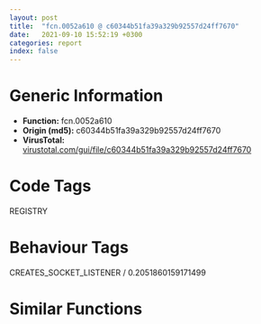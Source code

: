 ```yaml
---
layout: post
title:  "fcn.0052a610 @ c60344b51fa39a329b92557d24ff7670"
date:   2021-09-10 15:52:19 +0300
categories: report
index: false
---
```


# Generic Information
- **Function:** fcn.0052a610
- **Origin (md5):** c60344b51fa39a329b92557d24ff7670
- **VirusTotal:** [virustotal.com/gui/file/c60344b51fa39a329b92557d24ff7670][virustotal_ref]

# Code Tags
<span class="tag" id="REGISTRY">REGISTRY</span>


# Behaviour Tags
<span class="bhv-tag" id="CREATES_SOCKET_LISTENER">CREATES_SOCKET_LISTENER / 0.2051860159171499</span>

# Similar Functions
<script type="text/javascript" src="https://www.gstatic.com/charts/loader.js"></script>
<script type="text/javascript">

    google.charts.load('current', {'packages':['corechart']});
    google.charts.setOnLoadCallback(drawChart);

    function drawChart() {
    var data = new google.visualization.DataTable();
        data.addColumn('number', 'X');
        data.addColumn('number', 'Y');
        data.addColumn({type: 'string', role: 'tooltip', 'p': {'html': true}});
        data.addColumn({'type': 'string', 'role': 'style'});
        
        data.addRows([
    [-16.946908950805664, 39.781158447265625, '<b><a href="/report/fcn.0052a610@c60344b51fa39a329b92557d24ff7670">fcn.0052a610</a><br>@c60344b51fa39a329b92557d24ff7670</b><br>push 0xffffffffffffffff<br>push 0x5a808b<br>mov eax, dword<br>push eax<br>sub esp, 0x21c<br>mov eax, dword[0x5ffcc0]<br>xor eax, esp<br>mov dword[esp+0x218], eax<br>push ebx<br>push ebp<br>push esi<br>push edi<br>mov eax, dword[0x5ffcc0]<br>xor eax, esp<br>push eax<br>lea eax, [esp+0x230]<br>mov dword<br>mov ebp, dword[esp+0x248]<br>mov edi, ecx<br>mov esi, edx<br>xor eax, eax<br>push 0x206<br>push eax<br>lea ecx, [esp+0x2e]<br>mov dword[esp+0x240], 1<br>push ecx<br>mov dword[esp+0x28], 0x104<br>mov word[esp+0x30], ax<br>call fcn.0057a180<br>add esp, 0xc<br>lea edx, [esp+0x20]<br>push edx<br>lea eax, [esp+0x18]<br>push eax<br>push 0<br>push 0xf013f<br>push 0<br>push 0<br>push 0<br>lea ecx, [esp+0x25c]<br>call fcn.00453f10<br>push eax<br>push edi<br>call dword[sym.imp.ADVAPI32.dll_RegCreateKeyExW]<br>mov ebx, dword[sym.imp.ADVAPI32.dll_RegSetValueExW]<br>test eax, eax<br>jne 0x52a6f7<br>mov ecx, esi<br>call fcn.004103f0<br>add eax, eax<br>mov ecx, esi<br>push eax<br>call fcn.00453f10<br>push eax<br>lea ecx, [esp+0x24c]<br>cmp ebp, 1<br>je 0x52a6e6<br>push ebp<br>push 0<br>call fcn.00453f10<br>mov ecx, dword[esp+0x24]<br>push eax<br>push ecx<br>jmp 0x52a6f5<br>push 1<br>push 0<br>call fcn.00453f10<br>mov edx, dword[esp+0x24]<br>push eax<br>push edx<br>call ebx<br>mov eax, dword[esp+0x14]<br>mov ebp, dword[sym.imp.ADVAPI32.dll_RegCloseKey]<br>push eax<br>call ebp<br>lea ecx, [esp+0x14]<br>push ecx<br>push 0xf013f<br>push 0<br>lea ecx, [esp+0x24c]<br>call fcn.00453f10<br>push eax<br>push edi<br>call dword[sym.imp.ADVAPI32.dll_RegOpenKeyExW]<br>test eax, eax<br>jne 0x52a830<br>lea ecx, [esp+0x18]<br>call fcn.00421860<br>lea edx, [esp+0x1c]<br>push edx<br>lea eax, [esp+0x28]<br>push eax<br>push 0<br>mov byte[esp+0x244], 2<br>push 0<br>lea ecx, [esp+0x254]<br>mov dword[esp+0x2c], 0x208<br>call fcn.00453f10<br>mov ecx, dword[esp+0x24]<br>push eax<br>push ecx<br>call dword[sym.imp.ADVAPI32.dll_RegQueryValueExW]<br>mov edi, dword[sym.imp.KERNEL32.dll_GetLastError]<br>test eax, eax<br>jne 0x52a7bf<br>mov ecx, esi<br>call fcn.004103f0<br>add eax, eax<br>push eax<br>mov ecx, esi<br>call fcn.00453f10<br>push eax<br>push 1<br>push 0<br>lea ecx, [esp+0x254]<br>call fcn.00453f10<br>mov edx, dword[esp+0x24]<br>push eax<br>push edx<br>call ebx<br>test eax, eax<br>jne 0x52a7af<br>push esi<br>lea ecx, [esp+0x1c]<br>call fcn.0040f980<br>jmp 0x52a7bf<br>call edi<br>lea eax, [esp+0x24]<br>push eax<br>lea ecx, [esp+0x1c]<br>call fcn.0040f9a0<br>mov ecx, esi<br>call fcn.00453f10<br>push eax<br>lea ecx, [esp+0x1c]<br>call fcn.0040fb00<br>test eax, eax<br>je 0x52a804<br>mov ecx, esi<br>call fcn.004103f0<br>add eax, eax<br>push eax<br>mov ecx, esi<br>call fcn.00453f10<br>push eax<br>push 1<br>push 0<br>lea ecx, [esp+0x254]<br>call fcn.00453f10<br>mov ecx, dword[esp+0x24]<br>push eax<br>push ecx<br>call ebx<br>test eax, eax<br>je 0x52a804<br>call edi<br>mov edx, dword[esp+0x14]<br>push edx<br>call ebp<br>lea ecx, [esp+0x18]<br>call fcn.00410950<br>lea ecx, [esp+0x240]<br>call fcn.00410950<br>lea ecx, [esp+0x244]<br>call fcn.00410950<br>xor eax, eax<br>jmp 0x52a852<br>call dword[sym.imp.KERNEL32.dll_GetLastError]<br>lea ecx, [esp+0x240]<br>mov esi, eax<br>call fcn.00410950<br>lea ecx, [esp+0x244]<br>call fcn.00410950<br>mov eax, esi<br>mov ecx, dword[esp+0x230]<br>mov dword<br>pop ecx<br>pop edi<br>pop esi<br>pop ebp<br>pop ebx<br>mov ecx, dword[esp+0x218]<br>xor ecx, esp<br>call fcn.005713ed<br>add esp, 0x228<br>ret <br><eoc> ', 'point { fill-color: #e0440e; }'],
[82.55882263183594, 193.5802764892578, '<b><a href="/report/fcn.0052a880@c60344b51fa39a329b92557d24ff7670">fcn.0052a880</a><br>@c60344b51fa39a329b92557d24ff7670</b><br>push 0xffffffffffffffff<br>push 0x5a9a82<br>mov eax, dword<br>push eax<br>sub esp, 0x430<br>mov eax, dword[0x5ffcc0]<br>xor eax, esp<br>mov dword[esp+0x42c], eax<br>push ebx<br>push ebp<br>push esi<br>push edi<br>mov eax, dword[0x5ffcc0]<br>xor eax, esp<br>push eax<br>lea eax, [esp+0x444]<br>mov dword<br>mov esi, dword[esp+0x454]<br>lea ecx, [esp+0x45c]<br>mov dword[esp+0x44c], 1<br>call fcn.00410410<br>test al, al<br>je 0x52aa40<br>lea eax, [esp+0x458]<br>push eax<br>lea ecx, [esp+0x24]<br>call fcn.0040f860<br>lea ecx, [esp+0x14]<br>push ecx<br>push 0x2001f<br>push 0<br>lea ecx, [esp+0x2c]<br>mov byte[esp+0x458], 2<br>call fcn.00453f10<br>push eax<br>push esi<br>call dword[sym.imp.ADVAPI32.dll_RegOpenKeyExW]<br>test eax, eax<br>jne 0x52aa18<br>push 0x1fe<br>push eax<br>lea edx, [esp+0x38]<br>push edx<br>call fcn.0057a180<br>mov edx, dword[esp+0x20]<br>mov edi, dword[sym.imp.ADVAPI32.dll_RegEnumKeyExW]<br>add esp, 0xc<br>push 0<br>push 0<br>push 0<br>push 0<br>lea eax, [esp+0x28]<br>push eax<br>lea ecx, [esp+0x44]<br>push ecx<br>push 0<br>push edx<br>mov dword[esp+0x38], 0xff<br>call edi<br>test eax, eax<br>jne 0x52aa18<br>mov bl, 6<br>lea eax, [esp+0x30]<br>push eax<br>lea ecx, [esp+0x20]<br>call fcn.0040f880<br>push ecx<br>mov byte[esp+0x450], 3<br>mov ecx, esp<br>mov dword[esp+0x30], esp<br>push 0x5dcd7c<br>call fcn.0040f880<br>push 0x5de088<br>lea ecx, [esp+0x460]<br>push ecx<br>lea edx, [esp+0x30]<br>push edx<br>mov byte[esp+0x45c], 4<br>call fcn.00410080<br>add esp, 8<br>mov ecx, esp<br>mov dword[esp+0x30], esp<br>lea edx, [esp+0x24]<br>push edx<br>push eax<br>push ecx<br>mov byte[esp+0x460], 5<br>call fcn.0041a530<br>add esp, 0xc<br>push esi<br>mov byte[esp+0x458], bl<br>call fcn.0052a880<br>add esp, 0xc<br>lea ecx, [esp+0x24]<br>call fcn.00410950<br>lea ecx, [esp+0x1c]<br>mov byte[esp+0x44c], 2<br>call fcn.00410950<br>mov edx, dword[esp+0x14]<br>push 0<br>push 0<br>push 0<br>push 0<br>lea eax, [esp+0x28]<br>push eax<br>lea ecx, [esp+0x44]<br>push ecx<br>push 0<br>push edx<br>call edi<br>test eax, eax<br>je 0x52a965<br>mov eax, dword[esp+0x14]<br>push eax<br>call dword[sym.imp.ADVAPI32.dll_RegCloseKey]<br>lea ecx, [esp+0x458]<br>call fcn.00453f10<br>push eax<br>push esi<br>call dword[sym.imp.ADVAPI32.dll_RegDeleteKeyW]<br>lea ecx, [esp+0x20]<br>jmp 0x52ab59<br>mov ebx, 0x104<br>push ebx<br>lea ecx, [esp+0x34]<br>push 0<br>push ecx<br>mov dword[esp+0x2c], ebx<br>call fcn.0057a180<br>xor edx, edx<br>push 0x206<br>push edx<br>lea eax, [esp+0x24e]<br>push eax<br>mov word[esp+0x250], dx<br>call fcn.0057a180<br>add esp, 0x18<br>lea ecx, [esp+0x1c]<br>call fcn.00421860<br>lea ecx, [esp+0x18]<br>call fcn.00421860<br>lea ecx, [esp+0x458]<br>push ecx<br>lea ecx, [esp+0x1c]<br>mov byte[esp+0x450], 8<br>call fcn.0040f980<br>lea edx, [esp+0x14]<br>push edx<br>lea ecx, [esp+0x1c]<br>xor edi, edi<br>call fcn.00453f10<br>push eax<br>push esi<br>call dword[sym.imp.ADVAPI32.dll_RegOpenKeyW]<br>test eax, eax<br>jne 0x52ab41<br>mov esi, dword[sym.imp.ADVAPI32.dll_RegEnumValueW]<br>mov ebp, dword[sym.imp.ADVAPI32.dll_RegDeleteValueW]<br>lea ecx, [ecx]<br>lea eax, [esp+0x20]<br>push eax<br>lea ecx, [esp+0x23c]<br>push ecx<br>mov ecx, dword[esp+0x1c]<br>push 0<br>push 0<br>lea edx, [esp+0x34]<br>push edx<br>lea eax, [esp+0x44]<br>push eax<br>push edi<br>push ecx<br>mov dword[esp+0x40], ebx<br>mov dword[esp+0x44], ebx<br>call esi<br>test eax, eax<br>jne 0x52ab41<br>lea edx, [esp+0x30]<br>push edx<br>lea ecx, [esp+0x20]<br>call fcn.0040f9a0<br>push 0<br>lea ecx, [esp+0x460]<br>call fcn.00453f10<br>push eax<br>lea ecx, [esp+0x24]<br>call fcn.0040fdb0<br>cmp eax, 0xffffffff<br>je 0x52ab3e<br>mov ecx, dword[esp+0x14]<br>lea eax, [esp+0x30]<br>push eax<br>push ecx<br>call ebp<br>call dword[sym.imp.KERNEL32.dll_GetLastError]<br>jmp 0x52aad0<br>inc edi<br>jmp 0x52aad0<br>mov edx, dword[esp+0x14]<br>push edx<br>call dword[sym.imp.ADVAPI32.dll_RegCloseKey]<br>lea ecx, [esp+0x18]<br>call fcn.00410950<br>lea ecx, [esp+0x1c]<br>call fcn.00410950<br>lea ecx, [esp+0x458]<br>call fcn.00410950<br>lea ecx, [esp+0x45c]<br>call fcn.00410950<br>xor eax, eax<br>mov ecx, dword[esp+0x444]<br>mov dword<br>pop ecx<br>pop edi<br>pop esi<br>pop ebp<br>pop ebx<br>mov ecx, dword[esp+0x42c]<br>xor ecx, esp<br>call fcn.005713ed<br>add esp, 0x43c<br>ret <br><eoc> ', 'null'],
[-100.38623809814453, 202.85711669921875, '<b><a href="/report/fcn.0051a5f0@c60344b51fa39a329b92557d24ff7670">fcn.0051a5f0</a><br>@c60344b51fa39a329b92557d24ff7670</b><br>push 0xffffffffffffffff<br>push 0x5ae7b7<br>mov eax, dword<br>push eax<br>mov eax, 0x1330<br>call fcn.0057aa20<br>mov eax, dword[0x5ffcc0]<br>xor eax, esp<br>mov dword[esp+0x1328], eax<br>push ebx<br>push ebp<br>push esi<br>push edi<br>mov eax, dword[0x5ffcc0]<br>xor eax, esp<br>push eax<br>lea eax, [esp+0x1344]<br>mov dword<br>mov ebp, dword[esp+0x1354]<br>mov eax, dword[esp+0x1358]<br>xor ebx, ebx<br>push eax<br>lea ecx, [esp+0x11c]<br>mov dword[esp+0x1350], ebx<br>call fcn.00402060<br>mov byte[esp+0x134c], 1<br>jmp 0x51a660<br>lea ecx, [ebp+0x54]<br>mov dword[esp+0x18], ebx<br>call fcn.00476c10<br>mov eax, dword[ebp+0x4c]<br>lea ecx, [esp+0x118]<br>push ecx<br>lea edi, [ebp+0x14]<br>mov ecx, edi<br>mov dword[ebp+0x7c], 0xffffffff<br>mov dword[esp+0x20], ebx<br>mov dword[esp+0x28], eax<br>call fcn.00403010<br>lea edx, [esp+0x135c]<br>lea esi, [ebp+0x30]<br>push edx<br>mov ecx, esi<br>call fcn.00403010<br>mov ecx, esi<br>call fcn.004020e0<br>test al, al<br>je 0x51a71e<br>push ebx<br>push 0x5dea00<br>mov ecx, edi<br>call fcn.00422030<br>mov esi, eax<br>cmp esi, 0xffffffff<br>je 0x51a71e<br>lea ebx, [esi+1]<br>mov eax, edi<br>lea ecx, [esp+0x38]<br>call fcn.00527e00<br>push eax<br>lea ecx, [ebp+0x30]<br>mov byte[esp+0x1350], 2<br>call fcn.00403010<br>mov bl, 1<br>lea ecx, [esp+0x38]<br>mov byte[esp+0x134c], bl<br>call fcn.004020a0<br>mov eax, esi<br>lea ecx, [esp+0x38]<br>call fcn.00527d90<br>push eax<br>lea ecx, [ebp+0x14]<br>mov byte[esp+0x1350], 3<br>call fcn.00403010<br>lea ecx, [esp+0x38]<br>mov byte[esp+0x134c], bl<br>call fcn.004020a0<br>lea ecx, [ebp+0x30]<br>call fcn.004020e0<br>test al, al<br>jne 0x51a732<br>mov dword[esp+0x24], 1<br>mov eax, dword[ebp+0xc]<br>push 0<br>push eax<br>call dword[sym.imp.KERNEL32.dll_WaitForSingleObject]<br>test eax, eax<br>jne 0x51a74f<br>mov dword[esp+0x18], 1<br>jmp 0x51acba<br>lea ecx, [esp+0x70]<br>call fcn.00402030<br>lea ecx, [esp+0x8c]<br>call fcn.00402030<br>lea ecx, [esp+0xa8]<br>call fcn.00402030<br>lea ecx, [esp+0x34]<br>push ecx<br>lea edx, [esp+0x30]<br>push edx<br>lea ebx, [esp+0xb0]<br>lea edi, [esp+0x94]<br>lea esi, [esp+0x78]<br>lea ecx, [ebp+0x14]<br>mov byte[esp+0x1354], 6<br>call fcn.00519750<br>lea ecx, [esp+0x54]<br>call fcn.004104e0<br>mov byte[esp+0x134c], 7<br>mov eax, dword[ebp+8]<br>test eax, eax<br>jne 0x51a7ca<br>lea ecx, [ebp+0x30]<br>lea esi, [esp+0x38]<br>call fcn.00518e20<br>mov byte[esp+0x134c], 8<br>jmp 0x51a7e3<br>cmp eax, 1<br>jne 0x51a7f6<br>lea ecx, [ebp+0x30]<br>lea edi, [esp+0x38]<br>call fcn.005187e0<br>mov byte[esp+0x134c], 9<br>push eax<br>lea ecx, [esp+0x58]<br>call fcn.00410510<br>lea ecx, [esp+0x38]<br>call fcn.00401ff0<br>push 0<br>push 0<br>push 0<br>push 0<br>push 0x5dcd7c<br>call dword[sym.imp.WININET.dll_InternetOpenW]<br>mov esi, eax<br>mov dword[esp+0x20], esi<br>test esi, esi<br>jne 0x51a84a<br>lea ecx, [esp+0x54]<br>call fcn.00401ff0<br>lea ecx, [esp+0xa8]<br>call fcn.004020a0<br>lea ecx, [esp+0x8c]<br>call fcn.004020a0<br>lea ecx, [esp+0x70]<br>mov byte[esp+0x134c], 1<br>call fcn.004020a0<br>jmp 0x51acaf<br>mov eax, dword[ebp+0xc]<br>mov ebx, dword[sym.imp.KERNEL32.dll_WaitForSingleObject]<br>push 0<br>push eax<br>call ebx<br>test eax, eax<br>jne 0x51a866<br>mov dword[esp+0x18], 1<br>jmp 0x51a813<br>mov ecx, dword[esp+0x2c]<br>push 0<br>push 0<br>push 3<br>push 0<br>push 0<br>push ecx<br>lea ecx, [esp+0x88]<br>call fcn.004020c0<br>push eax<br>push esi<br>call dword[sym.imp.WININET.dll_InternetConnectW]<br>mov edi, eax<br>mov dword[esp+0x28], edi<br>test edi, edi<br>jne 0x51a8ca<br>lea ecx, [esp+0x54]<br>call fcn.00401ff0<br>lea ecx, [esp+0xa8]<br>call fcn.004020a0<br>lea ecx, [esp+0x8c]<br>call fcn.004020a0<br>lea ecx, [esp+0x70]<br>mov byte[esp+0x134c], 1<br>call fcn.004020a0<br>jmp 0x51aca4<br>mov edx, dword[ebp+0xc]<br>push 0<br>push edx<br>call ebx<br>test eax, eax<br>jne 0x51a8e0<br>mov dword[esp+0x18], 1<br>jmp 0x51a893<br>lea ecx, [esp+0xe0]<br>call fcn.00402030<br>cmp dword[esp+0x24], 0<br>mov byte[esp+0x134c], 0xa<br>lea ecx, [esp+0xe0]<br>jne 0x51a909<br>push 0x5dec54<br>jmp 0x51a90e<br>push str.POST<br>call fcn.00421ff0<br>lea eax, [esp+0xa8]<br>push eax<br>lea ecx, [esp+0x90]<br>push ecx<br>lea esi, [esp+0x104]<br>call fcn.0051b250<br>add esp, 8<br>mov byte[esp+0x134c], 0xb<br>cmp dword[esp+0x34], 4<br>mov eax, 0x80400002<br>jne 0x51a94b<br>mov eax, 0x80c00002<br>push 0<br>push eax<br>push 0<br>push 0<br>push 0<br>lea ecx, [esp+0x110]<br>call fcn.004020c0<br>push eax<br>lea ecx, [esp+0xf8]<br>call fcn.004020c0<br>push eax<br>push edi<br>call dword[sym.imp.WININET.dll_HttpOpenRequestW]<br>mov edi, eax<br>test edi, edi<br>je 0x51ac47<br>mov edx, dword[ebp+0xc]<br>push 0<br>push edx<br>call ebx<br>test eax, eax<br>jne 0x51a998<br>mov dword[esp+0x18], 1<br>jmp 0x51ac47<br>push str.Content_Type:_application_x_www_form_urlencoded_r_n<br>lea ecx, [esp+0xc8]<br>call fcn.00402060<br>push 0x20000000<br>lea ecx, [esp+0xc8]<br>mov byte[esp+0x1350], 0xc<br>call fcn.00410560<br>push eax<br>lea ecx, [esp+0xcc]<br>call fcn.004020c0<br>mov ebx, dword[sym.imp.WININET.dll_HttpAddRequestHeadersW]<br>push eax<br>push edi<br>call ebx<br>test eax, eax<br>je 0x51ac3b<br>lea esi, [ebp+0xb8]<br>mov ecx, esi<br>call fcn.004020e0<br>test al, al<br>jne 0x51aa38<br>mov ecx, esi<br>call fcn.004020c0<br>push eax<br>push str.Referer:__s_r_n<br>lea ecx, [esp+0xcc]<br>call fcn.00527e70<br>add esp, 8<br>push 0x20000000<br>lea ecx, [esp+0xc8]<br>call fcn.00410560<br>push eax<br>lea ecx, [esp+0xcc]<br>call fcn.004020c0<br>push eax<br>push edi<br>call ebx<br>test eax, eax<br>je 0x51ac3b<br>lea ecx, [esp+0x54]<br>call fcn.00410560<br>push eax<br>lea ecx, [esp+0x58]<br>call fcn.00402010<br>push eax<br>push 0<br>push 0<br>push edi<br>call dword[sym.imp.WININET.dll_HttpSendRequestW]<br>test eax, eax<br>je 0x51ac3b<br>mov esi, dword[sym.imp.WININET.dll_HttpQueryInfoW]<br>xor eax, eax<br>push eax<br>lea ecx, [esp+0x18]<br>push ecx<br>lea edx, [esp+0x13c]<br>push edx<br>push 5<br>mov ebx, 0x104<br>push edi<br>mov word[esp+0x148], ax<br>mov dword[esp+0x28], ebx<br>call esi<br>test eax, eax<br>je 0x51aac3<br>mov ecx, dword[esp+0x14]<br>lea edx, [esp+0x134]<br>push edx<br>xor eax, eax<br>push str.Content_length:__s__n<br>mov word[esp+ecx*2+0x13c], ax<br>call fcn.00574594<br>lea eax, [esp+0x13c]<br>push eax<br>call fcn.00571b14<br>add esp, 0xc<br>mov dword[esp+0x30], eax<br>push 0<br>lea ecx, [esp+0x18]<br>push ecx<br>lea edx, [esp+0x13c]<br>push edx<br>push 0x13<br>push edi<br>mov dword[esp+0x28], ebx<br>call esi<br>test eax, eax<br>je 0x51ab21<br>mov ecx, dword[esp+0x14]<br>lea edx, [esp+0x134]<br>push edx<br>xor eax, eax<br>push str.Status_code:__s__n<br>mov word[esp+ecx*2+0x13c], ax<br>call fcn.00574594<br>lea eax, [esp+0x13c]<br>push eax<br>call fcn.00571b14<br>add esp, 0xc<br>mov dword[ebp+0x7c], eax<br>cmp eax, 0xc8<br>jne 0x51ab21<br>mov dword[esp+0x1c], 1<br>push 0<br>lea ecx, [esp+0x18]<br>push ecx<br>lea edx, [esp+0x13c]<br>push edx<br>push 0x14<br>push edi<br>mov dword[esp+0x28], ebx<br>call esi<br>test eax, eax<br>je 0x51ab60<br>mov ecx, dword[esp+0x14]<br>lea edx, [esp+0x134]<br>push edx<br>xor eax, eax<br>push str.Status_text:__s__n<br>mov word[esp+ecx*2+0x13c], ax<br>call fcn.00574594<br>add esp, 8<br>lea eax, [esp+0x14]<br>push eax<br>push 0x1000<br>lea ecx, [esp+0x344]<br>push ecx<br>push edi<br>xor esi, esi<br>xor ebx, ebx<br>mov dword[esp+0x24], 0x1000<br>call dword[sym.imp.WININET.dll_InternetReadFile]<br>test eax, eax<br>je 0x51ac22<br>lea ecx, [ecx]<br>cmp dword[esp+0x14], 0<br>jbe 0x51ac22<br>mov ecx, dword[esp+0x30]<br>test ecx, ecx<br>jle 0x51abad<br>mov eax, esi<br>imul eax, eax, 0x64<br>cdq <br>idiv ecx<br>mov ebx, eax<br>mov ecx, dword[ebp+0x10]<br>test ecx, ecx<br>je 0x51abc5<br>fldz <br>mov edx, dword[ecx]<br>mov eax, dword[edx+4]<br>sub esp, 8<br>fstp qword[esp]<br>push ebx<br>push ebp<br>call eax<br>mov ecx, dword[esp+0x14]<br>lea edx, [esi+ecx]<br>push edx<br>lea ecx, [ebp+0x54]<br>call fcn.004754e0<br>mov eax, dword[esp+0x14]<br>push eax<br>lea ecx, [esp+0x340]<br>push ecx<br>lea ecx, [ebp+0x54]<br>call fcn.00455300<br>add eax, esi<br>push eax<br>call fcn.0057cd10<br>add esi, dword[esp+0x20]<br>add esp, 0xc<br>lea edx, [esp+0x14]<br>push edx<br>push 0x1000<br>lea eax, [esp+0x344]<br>push eax<br>push edi<br>mov dword[esp+0x24], 0x1000<br>call dword[sym.imp.WININET.dll_InternetReadFile]<br>test eax, eax<br>jne 0x51ab90<br>mov ecx, dword[ebp+0x10]<br>test ecx, ecx<br>je 0x51ac3b<br>fldz <br>mov edx, dword[ecx]<br>mov eax, dword[edx+4]<br>sub esp, 8<br>fstp qword[esp]<br>push 0x64<br>push ebp<br>call eax<br>lea ecx, [esp+0xc4]<br>call fcn.004020a0<br>lea ecx, [esp+0xfc]<br>call fcn.004020a0<br>lea ecx, [esp+0xe0]<br>call fcn.004020a0<br>lea ecx, [esp+0x54]<br>call fcn.00401ff0<br>lea ecx, [esp+0xa8]<br>call fcn.004020a0<br>lea ecx, [esp+0x8c]<br>call fcn.004020a0<br>lea ecx, [esp+0x70]<br>mov byte[esp+0x134c], 1<br>call fcn.004020a0<br>test edi, edi<br>je 0x51ac9c<br>push edi<br>call dword[sym.imp.WININET.dll_InternetCloseHandle]<br>mov edi, dword[esp+0x28]<br>mov esi, dword[esp+0x20]<br>test edi, edi<br>je 0x51acaf<br>push edi<br>call dword[sym.imp.WININET.dll_InternetCloseHandle]<br>test esi, esi<br>je 0x51acba<br>push esi<br>call dword[sym.imp.WININET.dll_InternetCloseHandle]<br>mov ecx, dword[ebp+0x10]<br>xor ebx, ebx<br>cmp ecx, ebx<br>je 0x51ad27<br>cmp dword[esp+0x18], ebx<br>jne 0x51ad27<br>cmp dword[esp+0x1c], ebx<br>mov edx, dword[ecx]<br>mov edx, dword[edx]<br>lea eax, [ebp+0xc]<br>push eax<br>sete al<br>movzx eax, al<br>push eax<br>push ebp<br>lea eax, [esp+0x44]<br>push eax<br>call edx<br>push eax<br>lea ecx, [esp+0x11c]<br>mov byte[esp+0x1350], 0xd<br>call fcn.00403010<br>lea ecx, [esp+0x38]<br>mov byte[esp+0x134c], 1<br>call fcn.004020a0<br>lea ecx, [esp+0x118]<br>call fcn.004020e0<br>test al, al<br>jne 0x51ad27<br>lea ecx, [ebp+0x30]<br>call fcn.004569e0<br>jmp 0x51a660<br>lea ecx, [esp+0x118]<br>call fcn.004020a0<br>lea ecx, [esp+0x135c]<br>call fcn.004020a0<br>mov eax, dword[esp+0x1c]<br>mov ecx, dword[esp+0x1344]<br>mov dword<br>pop ecx<br>pop edi<br>pop esi<br>pop ebp<br>pop ebx<br>mov ecx, dword[esp+0x1328]<br>xor ecx, esp<br>call fcn.005713ed<br>add esp, 0x133c<br>ret 0x24<br><eoc> ', 'null'],

        ]);

    var options = {
        title: 'Similarity Plot',
        legend: 'none',
        colors: ['#dedbd9', '#e6693e', '#ec8f6e', '#f3b49f', '#f6c7b6'],
        tooltip: {isHtml: true, trigger: 'both'},
        explorer: {
        actions: ["dragToZoom", "rightClickToReset"],
        },
        chartArea: {
        width: '80%',
        height: '80%'
        },
        width: '100%',
        height: '100%'
    };

    var chart = new google.visualization.ScatterChart(document.getElementById('chart_div'));

    chart.draw(data, options);
    }
    
</script>


<div id="chart_div" style="width: 100%px; height: 100%;"></div>

# Disassembled Code
{% highlight nasm %}

push 0xffffffffffffffff
push 0x5a808b
mov eax, dword
push eax
sub esp, 0x21c
mov eax, dword[0x5ffcc0]
xor eax, esp
mov dword[esp+0x218], eax
push ebx
push ebp
push esi
push edi
mov eax, dword[0x5ffcc0]
xor eax, esp
push eax
lea eax, [esp+0x230]
mov dword
mov ebp, dword[esp+0x248]
mov edi, ecx
mov esi, edx
xor eax, eax
push 0x206
push eax
lea ecx, [esp+0x2e]
mov dword[esp+0x240], 1
push ecx
mov dword[esp+0x28], 0x104
mov word[esp+0x30], ax
call fcn.0057a180
add esp, 0xc
lea edx, [esp+0x20]
push edx
lea eax, [esp+0x18]
push eax
push 0
push 0xf013f
push 0
push 0
push 0
lea ecx, [esp+0x25c]
call fcn.00453f10
push eax
push edi
call dword[sym.imp.ADVAPI32.dll_RegCreateKeyExW]
mov ebx, dword[sym.imp.ADVAPI32.dll_RegSetValueExW]
test eax, eax
jne 0x52a6f7
mov ecx, esi
call fcn.004103f0
add eax, eax
mov ecx, esi
push eax
call fcn.00453f10
push eax
lea ecx, [esp+0x24c]
cmp ebp, 1
je 0x52a6e6
push ebp
push 0
call fcn.00453f10
mov ecx, dword[esp+0x24]
push eax
push ecx
jmp 0x52a6f5
push 1
push 0
call fcn.00453f10
mov edx, dword[esp+0x24]
push eax
push edx
call ebx
mov eax, dword[esp+0x14]
mov ebp, dword[sym.imp.ADVAPI32.dll_RegCloseKey]
push eax
call ebp
lea ecx, [esp+0x14]
push ecx
push 0xf013f
push 0
lea ecx, [esp+0x24c]
call fcn.00453f10
push eax
push edi
call dword[sym.imp.ADVAPI32.dll_RegOpenKeyExW]
test eax, eax
jne 0x52a830
lea ecx, [esp+0x18]
call fcn.00421860
lea edx, [esp+0x1c]
push edx
lea eax, [esp+0x28]
push eax
push 0
mov byte[esp+0x244], 2
push 0
lea ecx, [esp+0x254]
mov dword[esp+0x2c], 0x208
call fcn.00453f10
mov ecx, dword[esp+0x24]
push eax
push ecx
call dword[sym.imp.ADVAPI32.dll_RegQueryValueExW]
mov edi, dword[sym.imp.KERNEL32.dll_GetLastError]
test eax, eax
jne 0x52a7bf
mov ecx, esi
call fcn.004103f0
add eax, eax
push eax
mov ecx, esi
call fcn.00453f10
push eax
push 1
push 0
lea ecx, [esp+0x254]
call fcn.00453f10
mov edx, dword[esp+0x24]
push eax
push edx
call ebx
test eax, eax
jne 0x52a7af
push esi
lea ecx, [esp+0x1c]
call fcn.0040f980
jmp 0x52a7bf
call edi
lea eax, [esp+0x24]
push eax
lea ecx, [esp+0x1c]
call fcn.0040f9a0
mov ecx, esi
call fcn.00453f10
push eax
lea ecx, [esp+0x1c]
call fcn.0040fb00
test eax, eax
je 0x52a804
mov ecx, esi
call fcn.004103f0
add eax, eax
push eax
mov ecx, esi
call fcn.00453f10
push eax
push 1
push 0
lea ecx, [esp+0x254]
call fcn.00453f10
mov ecx, dword[esp+0x24]
push eax
push ecx
call ebx
test eax, eax
je 0x52a804
call edi
mov edx, dword[esp+0x14]
push edx
call ebp
lea ecx, [esp+0x18]
call fcn.00410950
lea ecx, [esp+0x240]
call fcn.00410950
lea ecx, [esp+0x244]
call fcn.00410950
xor eax, eax
jmp 0x52a852
call dword[sym.imp.KERNEL32.dll_GetLastError]
lea ecx, [esp+0x240]
mov esi, eax
call fcn.00410950
lea ecx, [esp+0x244]
call fcn.00410950
mov eax, esi
mov ecx, dword[esp+0x230]
mov dword
pop ecx
pop edi
pop esi
pop ebp
pop ebx
mov ecx, dword[esp+0x218]
xor ecx, esp
call fcn.005713ed
add esp, 0x228
ret

{% endhighlight %}

[virustotal_ref]: https://www.virustotal.com/gui/file/c60344b51fa39a329b92557d24ff7670